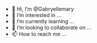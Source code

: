 - 👋 Hi, I’m @Gabryellemary
- 👀 I’m interested in ...
- 🌱 I’m currently learning ...
- 💞️ I’m looking to collaborate on ...
- 📫 How to reach me ...

<!---
Gabryellemary/Gabryellemary is a ✨ special ✨ repository because its `README.md` (this file) appears on your GitHub profile.
You can click the Preview link to take a look at your changes.
--->
